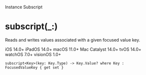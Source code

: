Instance Subscript

# subscript(_:)

Reads and writes values associated with a given focused value key.

iOS 14.0+  iPadOS 14.0+  macOS 11.0+  Mac Catalyst 14.0+  tvOS 14.0+  watchOS
7.0+  visionOS 1.0+

    
    
    subscript<Key>(key: Key.Type) -> Key.Value? where Key : FocusedValueKey { get set }

